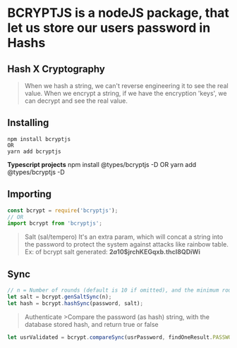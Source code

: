 # BCRYPTJS is a nodeJS package, that let us store our users password in Hashs

## Hash X Cryptography 
> When we hash a string, we can't reverse engineering it to see the real value. When we encrypt a string, if we have the encryption 'keys', we can decrypt and see the real value.

## Installing
    npm install bcryptjs
    OR
    yarn add bcryptjs
**Typescript projects**
    npm install @types/bcryptjs -D
    OR
    yarn add @types/bcryptjs -D

## Importing
```js
const bcrypt = require('bcryptjs');
// OR
import bcrypt from 'bcryptjs';
```

>Salt (sal/tempero) It's an extra param, which will concat a string into the password to protect the system against attacks like rainbow table.
Ex: of bcrypt salt generated:
    **$2a$10$jrchKEGqxb.thcI8QDiWi**

## Sync
```js
// n = Number of rounds (default is 10 if omitted), and the minimum round is 4 (apparently)
let salt = bcrypt.genSaltSync(n);
let hash = bcrypt.hashSync(password, salt);
```

>Authenticate
    >Compare the password (as hash) string, with the database stored hash, and return true or false
```js
let usrValidated = bcrypt.compareSync(usrPassword, findOneResult.PASSWORD);
```    